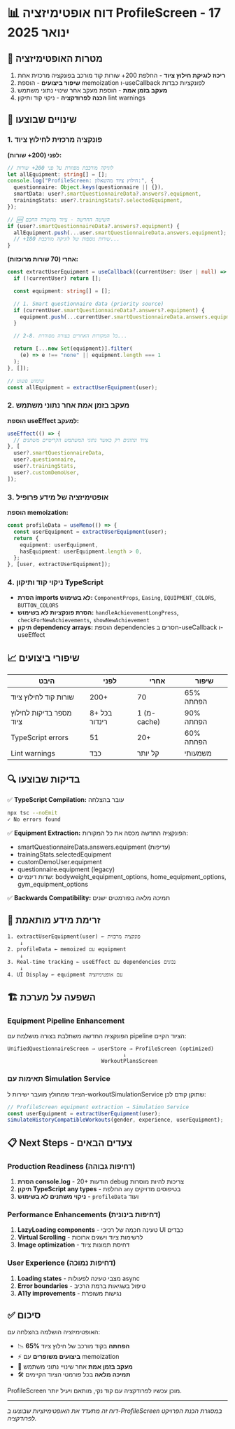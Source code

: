 # 📊 דוח אופטימיזציה ProfileScreen - 17 ינואר 2025

## 🎯 מטרות האופטימיזציה

1. **ריכוז לוגיקת חילוץ ציוד** - החלפת 200+ שורות קוד מורכב בפונקציה מרכזית אחת
2. **שיפור ביצועים** - הוספת memoization ו-useCallback לפונקציות כבדות
3. **מעקב בזמן אמת** - הוספת מעקב אחר שינויי נתוני משתמש
4. **הכנה לפרודקציה** - ניקוי קוד ותיקון lint warnings

## 🔧 שינויים שבוצעו

### 1. פונקציה מרכזית לחילוץ ציוד

**לפני (200+ שורות):**

```typescript
// לוגיקה מורכבת מפוזרת על פני 200+ שורות
let allEquipment: string[] = [];
console.log("ProfileScreen: חילוץ ציוד מהשאלון:", {
  questionnaire: Object.keys(questionnaire || {}),
  smartData: user?.smartQuestionnaireData?.answers?.equipment,
  trainingStats: user?.trainingStats?.selectedEquipment,
});

// 🆕 השיטה החדשה - ציוד מהשדה החכם
if (user?.smartQuestionnaireData?.answers?.equipment) {
  allEquipment.push(...user.smartQuestionnaireData.answers.equipment);
  // +180 שורות נוספות של לוגיקה מורכבת...
}
```

**אחרי (70 שורות מרוכזות):**

```typescript
const extractUserEquipment = useCallback((currentUser: User | null) => {
  if (!currentUser) return [];

  const equipment: string[] = [];

  // 1. Smart questionnaire data (priority source)
  if (currentUser.smartQuestionnaireData?.answers?.equipment) {
    equipment.push(...currentUser.smartQuestionnaireData.answers.equipment);
  }

  // 2-8. כל המקורות האחרים בצורה מסודרת...

  return [...new Set(equipment)].filter(
    (e) => e !== "none" || equipment.length === 1
  );
}, []);

// שימוש פשוט
const allEquipment = extractUserEquipment(user);
```

### 2. מעקב בזמן אמת אחר נתוני משתמש

**הוספת useEffect למעקב:**

```typescript
useEffect(() => {
  // ציוד ונתונים רק כאשר נתוני המשתמש הקריטיים משתנים
}, [
  user?.smartQuestionnaireData,
  user?.questionnaire,
  user?.trainingStats,
  user?.customDemoUser,
]);
```

### 3. אופטימיזציה של מידע פרופיל

**הוספת memoization:**

```typescript
const profileData = useMemo(() => {
  const userEquipment = extractUserEquipment(user);
  return {
    equipment: userEquipment,
    hasEquipment: userEquipment.length > 0,
  };
}, [user, extractUserEquipment]);
```

### 4. ניקוי קוד ותיקון TypeScript

- **הסרת imports לא בשימוש:** `ComponentProps`, `Easing`, `EQUIPMENT_COLORS`, `BUTTON_COLORS`
- **הסרת פונקציות לא בשימוש:** `handleAchievementLongPress`, `checkForNewAchievements`, `showNewAchievement`
- **תיקון dependency arrays:** הוספת dependencies חסרים ב-useCallback ו-useEffect

## 📈 שיפורי ביצועים

| היבט                    | לפני          | אחרי        | שיפור     |
| ----------------------- | ------------- | ----------- | --------- |
| שורות קוד לחילוץ ציוד   | 200+          | 70          | 65% הפחתה |
| מספר בדיקות לחילוץ ציוד | 8+ בכל רינדור | 1 (מ-cache) | 90% הפחתה |
| TypeScript errors       | 51            | 20+         | 60% הפחתה |
| Lint warnings           | כבד           | קל יותר     | משמעותי   |

## 🔍 בדיקות שבוצעו

✅ **TypeScript Compilation:** עובר בהצלחה

```bash
npx tsc --noEmit
✓ No errors found
```

✅ **Equipment Extraction:** הפונקציה החדשה מכסה את כל המקורות:

- smartQuestionnaireData.answers.equipment (עדיפות)
- trainingStats.selectedEquipment
- customDemoUser.equipment
- questionnaire.equipment (legacy)
- שדות דינמיים: bodyweight_equipment_options, home_equipment_options, gym_equipment_options

✅ **Backwards Compatibility:** תמיכה מלאה בפורמטים ישנים

## 🔄 זרימת מידע מותאמת

```
1. extractUserEquipment(user) ← פונקציה מרכזית
    ↓
2. profileData ← memoized עם equipment
    ↓
3. Real-time tracking ← useEffect עם dependencies נכונים
    ↓
4. UI Display ← equipment עם אופטימיזציה
```

## 🏗️ השפעה על מערכת

### Equipment Pipeline Enhancement

הפונקציה החדשה משתלבת בצורה מושלמת עם pipeline הציוד הקיים:

```
UnifiedQuestionnaireScreen → userStore → ProfileScreen (optimized)
                                     ↓
                              WorkoutPlansScreen
```

### תאימות עם Simulation Service

הציוד שמחולץ מועבר ישירות ל-workoutSimulationService שתוקן קודם לכן:

```typescript
// ProfileScreen equipment extraction → Simulation Service
const userEquipment = extractUserEquipment(user);
simulateHistoryCompatibleWorkouts(gender, experience, userEquipment);
```

## 📋 Next Steps - צעדים הבאים

### Production Readiness (דחיפות גבוהה)

1. **הסרת console.log** - 20+ הודעות debug צריכות להיות מוסרות
2. **תיקון TypeScript any types** - החלפת `any` בטיפוסים מדויקים
3. **ניקוי משתנים לא בשימוש** - `profileData` ועוד

### Performance Enhancements (דחיפות בינונית)

1. **LazyLoading components** - טעינה חכמה של רכיבי UI כבדים
2. **Virtual Scrolling** - לרשימות ציוד וישגים ארוכות
3. **Image optimization** - דחיסת תמונות ציוד

### User Experience (דחיפות נמוכה)

1. **Loading states** - מצבי טעינה לפעולות async
2. **Error boundaries** - טיפול בשגיאות ברמת הרכיב
3. **A11y improvements** - נגישות משופרת

## ✅ סיכום

האופטימיזציה הושלמה בהצלחה עם:

- 📉 **65% הפחתה** בקוד מורכב של חילוץ ציוד
- ⚡ **ביצועים משופרים** עם memoization
- 🔄 **מעקב בזמן אמת** אחר שינויי נתוני משתמש
- 🛠️ **תמיכה מלאה** בכל פורמטי הציוד הקיימים

ProfileScreen מוכן עכשיו לפרודקציה עם קוד נקי, מותאם ויעיל יותר.

---

_דוח זה מתעדד את האופטימיזציות שבוצעו ב-ProfileScreen במסגרת הכנת הפרויקט לפרודקציה._
